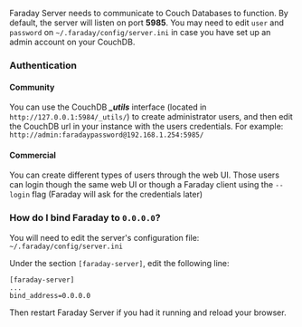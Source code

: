 Faraday Server needs to communicate to Couch Databases to function. By default, the server will listen on port **5985**. You may need to edit `user` and `password` on `~/.faraday/config/server.ini` in case you have set up an admin account on your CouchDB.

### Authentication

#### Community

You can use the CouchDB ***_utils*** interface (located in `http://127.0.0.1:5984/_utils/`) to create administrator users, and then edit the CouchDB url in your instance with the users credentials. For example: `http://admin:faradaypassword@192.168.1.254:5985/`

#### Commercial

You can create different types of users through the web UI. Those users can login though the same web UI or though a Faraday client using the `--login` flag (Faraday will ask for the credentials later)

### How do I bind Faraday to `0.0.0.0`?

You will need to edit the server's configuration file: ```~/.faraday/config/server.ini```

Under the section ```[faraday-server]```, edit the following line:

    [faraday-server]
    ...
    bind_address=0.0.0.0

Then restart Faraday Server if you had it running and reload your browser.
